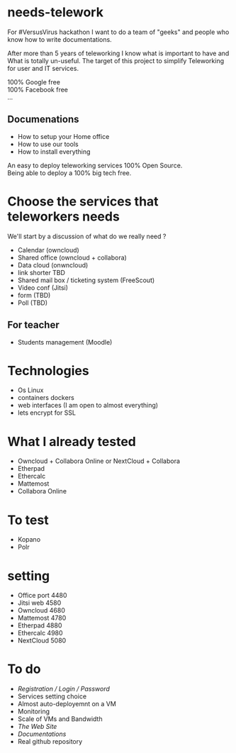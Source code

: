 # needs-telework

For #VersusVirus hackathon I want to do a team of "geeks" and people who know how to write documentations.

After more than 5 years of teleworking I know what is important to have and What is totally un-useful.
The target of this project to simplify Teleworking for user and IT services.

100% Google free</br>
100% Facebook free</br>
...</br>

## Documenations

- How to setup your Home office
- How to use our tools
- How to install everything

An easy to deploy teleworking services 100% Open Source.</br>
Being able to deploy a 100% big tech free.</br>

# Choose the services that teleworkers needs

We'll start by a discussion of what do we really need ?

- Calendar (owncloud)
- Shared office (owncloud + collabora)
- Data cloud (onwncloud)
- link shorter TBD
- Shared mail box / ticketing system (FreeScout)
- Video conf (Jitsi)
- form (TBD)
- Poll (TBD)

## For teacher

- Students management (Moodle)

# Technologies

- Os Linux
- containers dockers
- web interfaces (I am open to almost everything)
- lets encrypt for SSL

# What I already tested

- Owncloud + Collabora Online or NextCloud + Collabora
- Etherpad
- Ethercalc
- Mattemost
- Collabora Online

# To test

- Kopano
- Polr

# setting

- Office port 4480
- Jitsi web 4580
- Owncloud 4680
- Mattemost 4780
- Etherpad 4880
- Ethercalc 4980
- NextCloud 5080

# To do

- *Registration / Login / Password*
- Services setting choice
- Almost auto-deployemnt on a VM
- Monitoring
- Scale of VMs and Bandwidth
- *The Web Site*
- *Documentations*
- Real github repository
